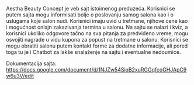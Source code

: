 Aestha Beauty Concept je veb sajt istoimenog preduzeća. Korisnici se putem sajta mogu informisati bolje o poslovanju samog salona kao i o uslugama koje salon nudi. Korisnici imaju uvid u tretmane, njihove cene kao i mogućnost onlajn zakazivanja termina u salonu. Na sajtu se nalazi i kviz, a korisnici ukoliko odgovore tačno na sva pitanja za predviđeno vreme, mogu osvojiti nagrade u vidu kupona za popust na tretmane u salonu. Korisnici se mogu obratiti salonu putem kontakt forme za dodatne informacije, ali pored toga tu je i Chatbot za lakše snalaženje na sajtu i eventualne nedoumice. 

Dokumentacija sajta: https://docs.google.com/document/d/1NJZw54SioB2xuRGGqfcoGHJApC9w6u3V/edit
